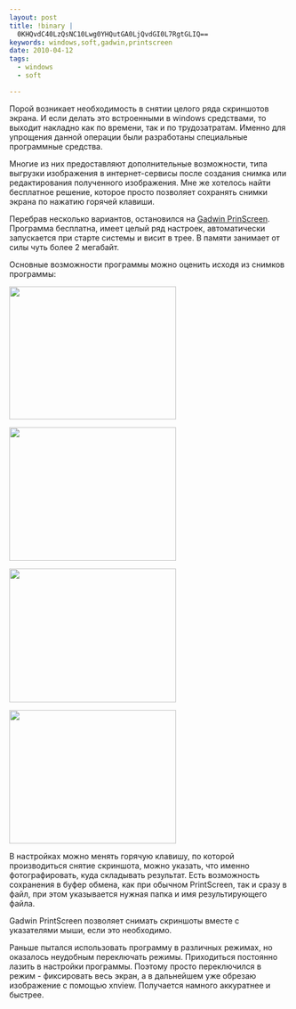 ```yaml
--- 
layout: post
title: !binary |
  0KHQvdC40LzQsNC10Lwg0YHQutGA0LjQvdGI0L7RgtGLIQ==
keywords: windows,soft,gadwin,printscreen
date: 2010-04-12
tags:
  - windows
  - soft

---
```

Порой возникает необходимость в снятии целого ряда скриншотов экрана. И если делать это встроенными в windows средствами, то выходит накладно как по времени, так и по трудозатратам. Именно для упрощения данной операции были разработаны специальные программные средства.

Многие из них предоставляют дополнительные возможности, типа выгрузки изображения в интернет-сервисы после создания снимка или редактирования полученного изображения. Мне же хотелось найти бесплатное решение, которое просто позволяет сохранять снимки экрана по нажатию горячей клавиши.

Перебрав несколько вариантов, остановился на <a href="http://www.gadwin.com/download/" rel="nofollow">Gadwin PrinScreen</a>. Программа бесплатна, имеет целый ряд настроек, автоматически запускается при старте системы и висит в трее. В памяти занимает от силы чуть более 2 мегабайт.

Основные возможности программы можно оценить исходя из снимков программы:

<a href="http://static.juev.ru/2010/04/gadwin_11.png" id="lightbox"><img class="aligncenter size-medium wp-image-984" title="gadwin_1" src="http://static.juev.ru/2010/04/gadwin_11-300x239.png" alt="" width="300" height="239" /></a>

<a href="http://static.juev.ru/2010/04/gadwin_22.png" id="lightbox"><img class="aligncenter size-medium wp-image-986" title="gadwin_2" src="http://static.juev.ru/2010/04/gadwin_22-300x240.png" alt="" width="300" height="240" /></a>

<a href="http://static.juev.ru/2010/04/gadwin_3.png" id="lightbox"><img class="aligncenter size-medium wp-image-982" title="gadwin_3" src="http://static.juev.ru/2010/04/gadwin_3-300x240.png" alt="" width="300" height="240" /></a>

<a href="http://static.juev.ru/2010/04/gadwin_4.png" id="lightbox"><img class="aligncenter size-medium wp-image-983" title="gadwin_4" src="http://static.juev.ru/2010/04/gadwin_4-300x240.png" alt="" width="300" height="240" /></a>

В настройках можно менять горячую клавишу, по которой производиться снятие скриншота, можно указать, что именно фотографировать, куда складывать результат. Есть возможность сохранения в буфер обмена, как при обычном PrintScreen, так и сразу в файл, при этом указывается нужная папка и имя результирующего файла.

Gadwin PrintScreen позволяет снимать скриншоты вместе с указателями мыши, если это необходимо.

Раньше пытался использовать программу в различных режимах, но оказалось неудобным переключать режимы. Приходиться постоянно лазить в настройки программы. Поэтому просто переключился в режим - фиксировать весь экран, а в дальнейшем уже обрезаю изображение с помощью xnview. Получается намного аккуратнее и быстрее.
